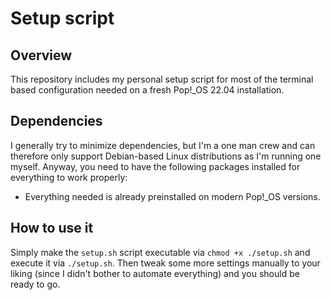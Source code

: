 # Setup script

## Overview

This repository includes my personal setup script for most of the terminal based configuration needed on a fresh Pop!_OS 22.04 installation.

## Dependencies

I generally try to minimize dependencies, but I'm a one man crew and can therefore only support Debian-based Linux distributions as I'm running one myself. Anyway, you need to have the following packages installed for everything to work properly:

- Everything needed is already preinstalled on modern Pop!_OS versions.

## How to use it

Simply make the `setup.sh` script executable via `chmod +x ./setup.sh` and execute it via `./setup.sh`. Then tweak some more settings manually to your liking (since I didn't bother to automate everything) and you should be ready to go.